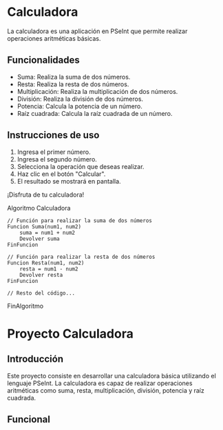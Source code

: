# Calculadora

La calculadora es una aplicación en PSeInt que permite realizar operaciones aritméticas básicas.

## Funcionalidades

- Suma: Realiza la suma de dos números.
- Resta: Realiza la resta de dos números.
- Multiplicación: Realiza la multiplicación de dos números.
- División: Realiza la división de dos números.
- Potencia: Calcula la potencia de un número.
- Raíz cuadrada: Calcula la raíz cuadrada de un número.

## Instrucciones de uso

1. Ingresa el primer número.
2. Ingresa el segundo número.
3. Selecciona la operación que deseas realizar.
4. Haz clic en el botón "Calcular".
5. El resultado se mostrará en pantalla.

¡Disfruta de tu calculadora!

Algoritmo Calculadora

    // Función para realizar la suma de dos números
    Funcion Suma(num1, num2)
        suma = num1 + num2
        Devolver suma
    FinFuncion
    
    // Función para realizar la resta de dos números
    Funcion Resta(num1, num2)
        resta = num1 - num2
        Devolver resta
    FinFuncion

    // Resto del código...
    
FinAlgoritmo

# Proyecto Calculadora

## Introducción

Este proyecto consiste en desarrollar una calculadora básica utilizando el lenguaje PSeInt. La calculadora es capaz de realizar operaciones aritméticas como suma, resta, multiplicación, división, potencia y raíz cuadrada.

## Funcional


